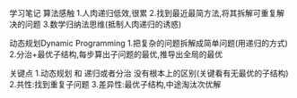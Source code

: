 学习笔记
算法感触
1.人肉递归低效,很累
2.找到最近最简方法,将其拆解可重复解决的问题
3.数学归纳法思维(抵制人肉递归的诱惑)

动态规划Dynamic Programming
1.把复杂的问题拆解成简单问题(用递归的方式)
2.分治+最优子结构,每步算出子问题的最优,推导出全局的最优

关键点
1.动态规划 和 递归或者分治 没有根本上的区别(关键看有无最优的子结构)
2.共性:找到重复子问题
3.差异性:最优子结构,中途淘汰次优解

